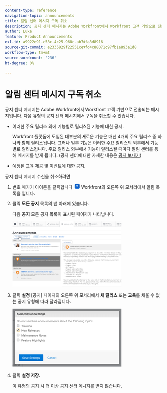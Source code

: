 ```yaml
---
content-type: reference
navigation-topic: announcements
title: 알림 센터 메시지 구독 취소
description: 공지 센터 메시지는 Adobe Workfront에서 Workfront 고객 기반으로 전송되는 메시지입니다. 다음 유형의 공지 센터 메시지 - EDIT ME에서 가입을 취소할 수 있습니다.
author: Luke
feature: Product Announcements
exl-id: a9922e91-c58c-4c25-968c-ab70fa8d8916
source-git-commit: e2335829f22551ce9fd4c88071c97fb1a893a1d8
workflow-type: tm+mt
source-wordcount: '236'
ht-degree: 0%

---
```


# 알림 센터 메시지 구독 취소

공지 센터 메시지는 Adobe Workfront에서 Workfront 고객 기반으로 전송되는 메시지입니다. 다음 유형의 공지 센터 메시지에서 구독을 취소할 수 있습니다.

* 이러한 주요 릴리스 외에 기능별로 릴리스된 기능에 대한 공지.

   Workfront 플랫폼에 도입된 대부분의 새로운 기능은 매년 4개의 주요 릴리스 중 하나와 함께 릴리스됩니다. 그러나 일부 기능은 이러한 주요 릴리스의 외부에서 기능별로 릴리스됩니다. 주요 릴리스 외부에서 기능이 릴리스될 때마다 알림 센터를 통해 메시지를 받게 됩니다. (공지 센터에 대한 자세한 내용은 [공지 보내기](../../administration-and-setup/get-started-wf-administration/view-send-announcements.md))

* 예정된 교육 제공 및 이벤트에 대한 공지.

공지 센터 메시지 수신을 취소하려면

1. 번호 매기기 아이콘을 클릭합니다 ![](assets/notifications-icon-jewel.jpg) Workfront의 오른쪽 위 모서리에서 알림 목록을 엽니다.
1. 클릭 **모든 공지** 목록의 맨 아래에 있습니다.

   다음 **공지** 모든 공지 목록이 표시된 페이지가 나타납니다.

   ![](assets/announcements-page-qs-350x210.png)

1. 클릭 **설정** [공지] 페이지의 오른쪽 위 모서리에서 **새 릴리스** 또는 **교육**&#x200B;를 채울 수 없는 공지 유형에 따라 달라집니다.

   ![](assets/announcementcenter-settings-350x187.png)

1. 클릭 **설정 저장**.

   이 유형의 공지 시 더 이상 공지 센터 메시지를 받지 않습니다.
